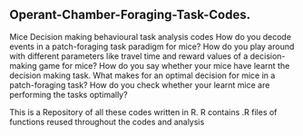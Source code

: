 ## Operant-Chamber-Foraging-Task-Codes.

Mice Decision making behavioural task analysis codes
How do you decode events in a patch-foraging task paradigm for mice? 
How do you play around with different parameters like travel time and reward values of a decision-making game for mice?
How do you say whether your mice have learnt the decision making task. 
What makes for an optimal decision for mice in a patch-foraging task?
How do you check whether your learnt mice are performing the tasks optimally? 

This is a Repository of all these codes written in R.
R contains .R files of functions reused throughout the codes and analysis
